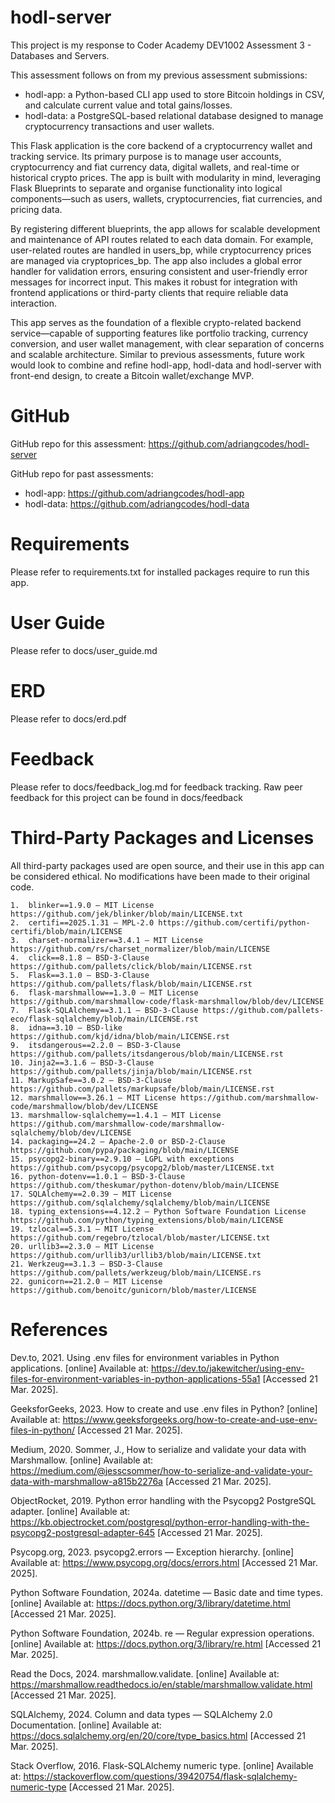 # hodl-server

This project is my response to Coder Academy DEV1002 Assessment 3 - Databases and Servers.

This assessment follows on from my previous assessment submissions:
- hodl-app: a Python-based CLI app used to store Bitcoin holdings in CSV, and calculate current value and total gains/losses.
- hodl-data: a PostgreSQL-based relational database designed to manage cryptocurrency transactions and user wallets.

This Flask application is the core backend of a cryptocurrency wallet and tracking service. Its primary purpose is to manage user accounts, cryptocurrency and fiat currency data, digital wallets, and real-time or historical crypto prices. The app is built with modularity in mind, leveraging Flask Blueprints to separate and organise functionality into logical components—such as users, wallets, cryptocurrencies, fiat currencies, and pricing data.

By registering different blueprints, the app allows for scalable development and maintenance of API routes related to each data domain. For example, user-related routes are handled in users_bp, while cryptocurrency prices are managed via cryptoprices_bp. The app also includes a global error handler for validation errors, ensuring consistent and user-friendly error messages for incorrect input. This makes it robust for integration with frontend applications or third-party clients that require reliable data interaction.

This app serves as the foundation of a flexible crypto-related backend service—capable of supporting features like portfolio tracking, currency conversion, and user wallet management, with clear separation of concerns and scalable architecture. Similar to previous assessments, future work would look to combine and refine hodl-app, hodl-data and hodl-server with front-end design, to create a Bitcoin wallet/exchange MVP.

# GitHub

GitHub repo for this assessment: https://github.com/adriangcodes/hodl-server

GitHub repo for past assessments:
- hodl-app: https://github.com/adriangcodes/hodl-app
- hodl-data: https://github.com/adriangcodes/hodl-data

# Requirements

Please refer to requirements.txt for installed packages require to run this app.

# User Guide

Please refer to docs/user_guide.md

# ERD

Please refer to docs/erd.pdf

# Feedback

Please refer to docs/feedback_log.md for feedback tracking.
Raw peer feedback for this project can be found in docs/feedback

# Third-Party Packages and Licenses

All third-party packages used are open source, and their use in this app can be considered ethical. No modifications have been made to their original code.

	1.	blinker==1.9.0 — MIT License https://github.com/jek/blinker/blob/main/LICENSE.txt
	2.	certifi==2025.1.31 — MPL-2.0 https://github.com/certifi/python-certifi/blob/main/LICENSE
	3.	charset-normalizer==3.4.1 — MIT License https://github.com/rs/charset_normalizer/blob/main/LICENSE
	4.	click==8.1.8 — BSD-3-Clause https://github.com/pallets/click/blob/main/LICENSE.rst
	5.	Flask==3.1.0 — BSD-3-Clause https://github.com/pallets/flask/blob/main/LICENSE.rst
	6.	flask-marshmallow==1.3.0 — MIT License https://github.com/marshmallow-code/flask-marshmallow/blob/dev/LICENSE
	7.	Flask-SQLAlchemy==3.1.1 — BSD-3-Clause https://github.com/pallets-eco/flask-sqlalchemy/blob/main/LICENSE.rst
	8.	idna==3.10 — BSD-like https://github.com/kjd/idna/blob/main/LICENSE.rst
	9.	itsdangerous==2.2.0 — BSD-3-Clause https://github.com/pallets/itsdangerous/blob/main/LICENSE.rst
	10.	Jinja2==3.1.6 — BSD-3-Clause https://github.com/pallets/jinja/blob/main/LICENSE.rst
	11.	MarkupSafe==3.0.2 — BSD-3-Clause https://github.com/pallets/markupsafe/blob/main/LICENSE.rst
	12.	marshmallow==3.26.1 — MIT License https://github.com/marshmallow-code/marshmallow/blob/dev/LICENSE
	13.	marshmallow-sqlalchemy==1.4.1 — MIT License https://github.com/marshmallow-code/marshmallow-sqlalchemy/blob/dev/LICENSE
	14.	packaging==24.2 — Apache-2.0 or BSD-2-Clause https://github.com/pypa/packaging/blob/main/LICENSE
	15.	psycopg2-binary==2.9.10 — LGPL with exceptions https://github.com/psycopg/psycopg2/blob/master/LICENSE.txt
	16.	python-dotenv==1.0.1 — BSD-3-Clause https://github.com/theskumar/python-dotenv/blob/main/LICENSE
	17.	SQLAlchemy==2.0.39 — MIT License https://github.com/sqlalchemy/sqlalchemy/blob/main/LICENSE
	18.	typing_extensions==4.12.2 — Python Software Foundation License https://github.com/python/typing_extensions/blob/main/LICENSE
	19.	tzlocal==5.3.1 — MIT License https://github.com/regebro/tzlocal/blob/master/LICENSE.txt
	20.	urllib3==2.3.0 — MIT License https://github.com/urllib3/urllib3/blob/main/LICENSE.txt
	21.	Werkzeug==3.1.3 — BSD-3-Clause https://github.com/pallets/werkzeug/blob/main/LICENSE.rs
    22.	gunicorn==21.2.0 — MIT License https://github.com/benoitc/gunicorn/blob/master/LICENSE

# References

Dev.to, 2021. Using .env files for environment variables in Python applications. [online] Available at: https://dev.to/jakewitcher/using-env-files-for-environment-variables-in-python-applications-55a1 [Accessed 21 Mar. 2025].

GeeksforGeeks, 2023. How to create and use .env files in Python? [online] Available at: https://www.geeksforgeeks.org/how-to-create-and-use-env-files-in-python/ [Accessed 21 Mar. 2025].

Medium, 2020. Sommer, J., How to serialize and validate your data with Marshmallow. [online] Available at: https://medium.com/@jesscsommer/how-to-serialize-and-validate-your-data-with-marshmallow-a815b2276a [Accessed 21 Mar. 2025].

ObjectRocket, 2019. Python error handling with the Psycopg2 PostgreSQL adapter. [online] Available at: https://kb.objectrocket.com/postgresql/python-error-handling-with-the-psycopg2-postgresql-adapter-645 [Accessed 21 Mar. 2025].

Psycopg.org, 2023. psycopg2.errors — Exception hierarchy. [online] Available at: https://www.psycopg.org/docs/errors.html [Accessed 21 Mar. 2025].

Python Software Foundation, 2024a. datetime — Basic date and time types. [online] Available at: https://docs.python.org/3/library/datetime.html [Accessed 21 Mar. 2025].

Python Software Foundation, 2024b. re — Regular expression operations. [online] Available at: https://docs.python.org/3/library/re.html [Accessed 21 Mar. 2025].

Read the Docs, 2024. marshmallow.validate. [online] Available at: https://marshmallow.readthedocs.io/en/stable/marshmallow.validate.html [Accessed 21 Mar. 2025].

SQLAlchemy, 2024. Column and data types — SQLAlchemy 2.0 Documentation. [online] Available at: https://docs.sqlalchemy.org/en/20/core/type_basics.html [Accessed 21 Mar. 2025].

Stack Overflow, 2016. Flask-SQLAlchemy numeric type. [online] Available at: https://stackoverflow.com/questions/39420754/flask-sqlalchemy-numeric-type [Accessed 21 Mar. 2025].